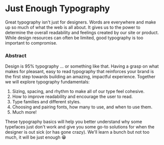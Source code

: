 # Just Enough Typography

Great typography isn't just for designers. Words are everywhere and make up so
much of what the web is all about. It gives us to the power to determine the
overall readability and feelings created by our site or product. While design
resources can often be limited, good typography is too important to
compromise.

### Abstract

Design is 95% typography … or something like that. Having a grasp on what
makes for pleasant, easy to read typography that reinforces your brand is the
first step towards building an amazing, impactful experience. Together we will
explore typography fundamentals:

  1. Sizing, spacing, and rhythm to make all of our type feel cohesive.
  2. How to improve readability and encourage the user to read.
  3. Type families and different styles.
  4. Choosing and pairing fonts, how many to use, and when to use them.
  5. Much more!

These typography basics will help you better understand why some typefaces
just don't work and give you some go-to solutions for when the designer is out
sick (or has gone crazy). We'll learn a bunch but not too much, it will be
just enough :grin:

